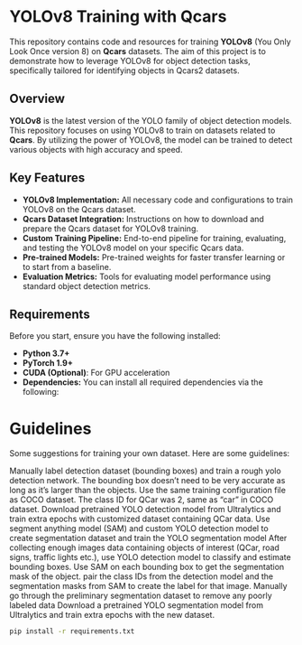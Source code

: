 # YOLOv8 Training with Qcars

This repository contains code and resources for training **YOLOv8** (You Only Look Once version 8) on **Qcars** datasets. The aim of this project is to demonstrate how to leverage YOLOv8 for object detection tasks, specifically tailored for identifying objects in Qcars2 datasets.

## Overview

**YOLOv8** is the latest version of the YOLO family of object detection models. This repository focuses on using YOLOv8 to train on datasets related to **Qcars**. By utilizing the power of YOLOv8, the model can be trained to detect various objects with high accuracy and speed.

## Key Features

- **YOLOv8 Implementation:** All necessary code and configurations to train YOLOv8 on the Qcars dataset.
- **Qcars Dataset Integration:** Instructions on how to download and prepare the Qcars dataset for YOLOv8 training.
- **Custom Training Pipeline:** End-to-end pipeline for training, evaluating, and testing the YOLOv8 model on your specific Qcars data.
- **Pre-trained Models:** Pre-trained weights for faster transfer learning or to start from a baseline.
- **Evaluation Metrics:** Tools for evaluating model performance using standard object detection metrics.

## Requirements

Before you start, ensure you have the following installed:

- **Python 3.7+**
- **PyTorch 1.9+**
- **CUDA (Optional)**: For GPU acceleration
- **Dependencies:** You can install all required dependencies via the following:

# Guidelines
Some suggestions for training your own dataset. Here are some guidelines:

Manually label detection dataset (bounding boxes) and train a rough yolo detection network. The bounding box doesn’t need to be very accurate as long as it’s larger than the objects.
Use the same training configuration file as COCO dataset.
The class ID for QCar was 2, same as “car” in COCO dataset.
Download pretrained YOLO detection model from Ultralytics and train extra epochs with customized dataset containing QCar data.
Use segment anything model (SAM) and custom YOLO detection model to create segmentation dataset and train the YOLO segmentation model
After collecting enough images data containing objects of interest (QCar, road signs, traffic lights etc.), use YOLO detection model to classify and estimate bounding boxes.
Use SAM on each bounding box to get the segmentation mask of the object.
pair the class IDs from the detection model and the segmentation masks from SAM to create the label for that image.
Manually go through the preliminary segmentation dataset to remove any poorly labeled data
Download a pretrained YOLO segmentation model from Ultralytics and train extra epochs with the new dataset.



```bash
pip install -r requirements.txt

